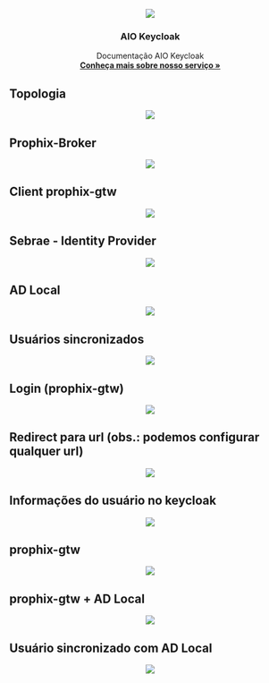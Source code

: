 <p align="center">
  <a href="https://onsac.com/">
    <img src="https://github.com/onsac/prophix/blob/main/Imagens/AIO-KEYCLOAK.png" >
  </a>
</p>

<h3 align="center">AIO Keycloak</h3>

<p align="center">
  Documentação AIO Keycloak
  <br>
  <a href="https://onsac.com/"><strong>Conheça mais sobre nosso serviço »</strong></a>
  </p>
 


## Topologia

<p align="center">
     <img src="https://github.com/onsac/prophix/blob/main/Imagens/1%20-%20Topologia.jpeg" >
</p>

## Prophix-Broker

<p align="center">
     <img src="https://github.com/onsac/prophix/blob/main/Imagens/2%20-%20Prophix-Broker.jpeg" >
</p>

## Client prophix-gtw

<p align="center">
     <img src="https://github.com/onsac/prophix/blob/main/Imagens/3%20-%20Client%20prophix-gtw.jpeg" >
</p>

## Sebrae - Identity Provider

<p align="center">
     <img src="https://github.com/onsac/prophix/blob/main/Imagens/4%20-%20Sebrae%20-%20Identity%20Provider.jpeg" >
</p>

## AD Local

<p align="center">
     <img src="https://github.com/onsac/prophix/blob/main/Imagens/5%20-%20AD%20Local.jpeg" >
</p>

## Usuários sincronizados

<p align="center">
     <img src="https://github.com/onsac/prophix/blob/main/Imagens/6%20-%20Usu%C3%A1rios%20sincronizados.jpeg" >
</p>

## Login (prophix-gtw)

<p align="center">
     <img src="https://github.com/onsac/prophix/blob/main/Imagens/7%20-%20Login%20(prophix-gtw).jpeg" >
</p>

## Redirect para url (obs.: podemos configurar qualquer url)

<p align="center">
     <img src="https://github.com/onsac/prophix/blob/main/Imagens/8%20-%20Redirect%20para%20url%20(obs%20podemos%20configurar%20qualquer%20url).jpeg" >
</p>

##  Informações do usuário no keycloak

<p align="center">
     <img src="https://github.com/onsac/prophix/blob/main/Imagens/9%20-%20Informa%C3%A7%C3%B5es%20do%20usu%C3%A1rio%20no%20keycloak.jpeg" >
</p>

## prophix-gtw

<p align="center">
     <img src="https://github.com/onsac/prophix/blob/main/Imagens/10%20-%20prophix-gtw.jpeg" >
</p>

## prophix-gtw + AD Local

<p align="center">
     <img src="https://github.com/onsac/prophix/blob/main/Imagens/11%20-%20prophix-gtw%20%2B%20AD%20Local.jpeg" >
</p>

## Usuário sincronizado com AD Local

<p align="center">
     <img src="https://github.com/onsac/prophix/blob/main/Imagens/12%20-%20AD%20Local.jpeg" >
</p>


